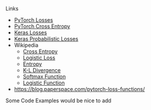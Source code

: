 Links
- [PyTorch Losses](https://pytorch.org/docs/stable/nn.html#loss-functions)
- [PyTorch Cross Entropy](https://pytorch.org/docs/stable/generated/torch.nn.CrossEntropyLoss.html#torch.nn.CrossEntropyLoss)
- [Keras Losses](https://keras.io/api/losses/)
- [Keras Probabilistic Losses](https://keras.io/api/losses/probabilistic_losses/)
- Wikipedia
  - [Cross Entropy](https://en.wikipedia.org/wiki/Cross_entropy)
  - [Logistic Loss](https://en.wikipedia.org/wiki/Loss_functions_for_classification#Logistic_loss)
  - [Entropy](https://en.wikipedia.org/wiki/Entropy_(information_theory))
  - [K-L Divergence](https://en.wikipedia.org/wiki/Kullback%E2%80%93Leibler_divergence)
  - [Softmax Function](https://en.wikipedia.org/wiki/Softmax_function)
  - [Logistic Function](https://en.wikipedia.org/wiki/Logistic_function)
 - https://blog.paperspace.com/pytorch-loss-functions/

Some Code Examples would be nice to add


